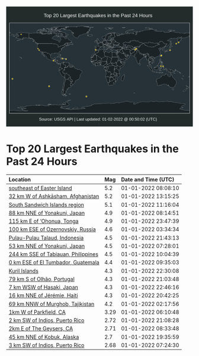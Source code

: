 ![Map](./map.png)

# Top 20 Largest Earthquakes in the Past 24 Hours

| Location | Mag | Date and Time (UTC) |
|:---|:---|:---|
| [southeast of Easter Island](https://earthquake.usgs.gov/earthquakes/eventpage/us7000g8ak) | 5.2 | 01-01-2022 08:08:10 |
| [32 km W of Ashkāsham, Afghanistan](https://earthquake.usgs.gov/earthquakes/eventpage/us7000g8bl) | 5.2 | 01-01-2022 13:15:25 |
| [South Sandwich Islands region](https://earthquake.usgs.gov/earthquakes/eventpage/us7000g8bd) | 5.1 | 01-01-2022 11:16:04 |
| [88 km NNE of Yonakuni, Japan](https://earthquake.usgs.gov/earthquakes/eventpage/us7000g8am) | 4.9 | 01-01-2022 08:14:51 |
| [115 km E of ‘Ohonua, Tonga](https://earthquake.usgs.gov/earthquakes/eventpage/us7000g8e4) | 4.9 | 01-01-2022 23:47:39 |
| [100 km ESE of Ozernovskiy, Russia](https://earthquake.usgs.gov/earthquakes/eventpage/us7000g89r) | 4.6 | 01-01-2022 03:34:34 |
| [Pulau-Pulau Talaud, Indonesia](https://earthquake.usgs.gov/earthquakes/eventpage/us7000g8de) | 4.5 | 01-01-2022 21:43:13 |
| [53 km NNE of Yonakuni, Japan](https://earthquake.usgs.gov/earthquakes/eventpage/us7000g8ad) | 4.5 | 01-01-2022 07:28:01 |
| [244 km SSE of Tabiauan, Philippines](https://earthquake.usgs.gov/earthquakes/eventpage/us7000g8az) | 4.5 | 01-01-2022 10:04:39 |
| [0 km ESE of El Tumbador, Guatemala](https://earthquake.usgs.gov/earthquakes/eventpage/us7000g8av) | 4.4 | 01-01-2022 09:35:03 |
| [Kuril Islands](https://earthquake.usgs.gov/earthquakes/eventpage/us7000g8dt) | 4.3 | 01-01-2022 22:30:08 |
| [79 km S of Olhão, Portugal](https://earthquake.usgs.gov/earthquakes/eventpage/us7000g8da) | 4.3 | 01-01-2022 21:03:48 |
| [7 km WSW of Hasaki, Japan](https://earthquake.usgs.gov/earthquakes/eventpage/us7000g8du) | 4.3 | 01-01-2022 22:46:16 |
| [16 km NNE of Jérémie, Haiti](https://earthquake.usgs.gov/earthquakes/eventpage/us7000g8dl) | 4.3 | 01-01-2022 20:42:25 |
| [69 km NNW of Murghob, Tajikistan](https://earthquake.usgs.gov/earthquakes/eventpage/us7000g89l) | 4.2 | 01-01-2022 02:17:56 |
| [1km W of Parkfield, CA](https://earthquake.usgs.gov/earthquakes/eventpage/nc73671951) | 3.29 | 01-01-2022 06:10:48 |
| [2 km SW of Indios, Puerto Rico](https://earthquake.usgs.gov/earthquakes/eventpage/pr2022001001) | 2.72 | 01-01-2022 21:08:28 |
| [2km E of The Geysers, CA](https://earthquake.usgs.gov/earthquakes/eventpage/nc73672011) | 2.71 | 01-01-2022 08:33:48 |
| [45 km NNE of Kobuk, Alaska](https://earthquake.usgs.gov/earthquakes/eventpage/ak0221z27m0) | 2.7 | 01-01-2022 19:35:59 |
| [3 km SW of Indios, Puerto Rico](https://earthquake.usgs.gov/earthquakes/eventpage/pr2022001000) | 2.68 | 01-01-2022 07:24:30 |
